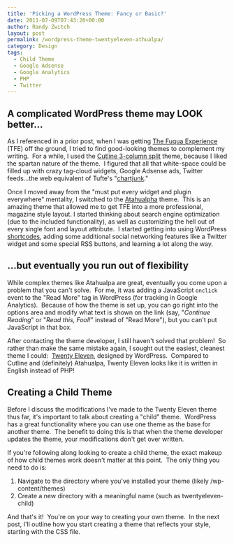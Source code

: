 ```yaml
---
title: 'Picking a WordPress Theme: Fancy or Basic?'
date: 2011-07-09T07:43:20+00:00
author: Randy Zwitch
layout: post
permalink: /wordpress-theme-twentyeleven-athualpa/
category: Design
tags:
  - Child Theme
  - Google Adsense
  - Google Analytics
  - PHP
  - Twitter
---
```

## A complicated WordPress theme may LOOK better...

As I referenced in a prior post</a>, when I was getting [The Fuqua Experience](http://the-fuqua-experience.com) (TFE) off the ground, I tried to find good-looking themes to complement my writing.  For a while, I used the [Cutline 3-column split](http://cutline.tubetorial.com/) theme, because I liked the spartan nature of the theme.  I figured that all that white-space could be filled up with crazy tag-cloud widgets, Google Adsense ads, Twitter feeds...the web equivalent of Tufte's "<a title="Business Week Chartjunk" href="http://images.businessweek.com/ss/09/06/0608_tufte/7.htm" target="_blank">chartjunk</a>."

Once I moved away from the "must put every widget and plugin everywhere" mentality, I switched to the <a title="Atahualpa theme" href="http://wordpress.bytesforall.com/?p=102" target="_blank">Atahualpha</a> theme.  This is an amazing theme that allowed me to get TFE into a more professional, magazine style layout. I started thinking about search engine optimization (due to the included functionality), as well as customizing the hell out of every single font and layout attribute.  I started getting into using WordPress <a title="Wordpress shortcodes" href="http://codex.wordpress.org/Shortcode" target="_blank">shortcodes</a>, adding some additional social networking features like a Twitter widget and some special RSS buttons, and learning a lot along the way.

## ...but eventually you run out of flexibility

While complex themes like Atahualpa are great, eventually you come upon a problem that you can't solve.  For me, it was adding a JavaScript `onclick` event to the "Read More" tag in WordPress (for tracking in Google Analytics).  Because of how the theme is set up, you can go right into the options area and modify what text is shown on the link (say, "_Continue Reading_" or "_Read this, Fool!_" instead of "Read More"), but you can't put JavaScript in that box.

After contacting the theme developer, I still haven't solved that problem!  So rather than make the same mistake again, I sought out the easiest, cleanest theme I could:  [Twenty Eleven](http://theme.wordpress.com/themes/twentyeleven/ "Twenty Eleven"), designed by WordPress.  Compared to Cutline and (definitely) Atahualpa, Twenty Eleven looks like it is written in English instead of PHP!

## Creating a Child Theme

Before I discuss the modifications I've made to the Twenty Eleven theme thus far, it's important to talk about creating a "child" theme.  WordPress has a great functionality where you can use one theme as the base for another theme.  The benefit to doing this is that when the theme developer updates the theme, your modifications don't get over written.

If you're following along looking to create a child theme, the exact makeup of how child themes work doesn't matter at this point.  The only thing you need to do is:

  1. Navigate to the directory where you've installed your theme (likely /wp-content/themes)
  2. Create a new directory with a meaningful name (such as twentyeleven-child)

And that's it!  You're on your way to creating your own theme.  In the next post, I'll outline how you start creating a theme that reflects your style, starting with the CSS file.
